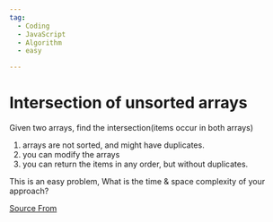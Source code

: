 ```yaml
---
tag:
  - Coding
  - JavaScript
  - Algorithm
  - easy

---
```

  
# Intersection of unsorted arrays

Given two arrays, find the intersection(items occur in both arrays)

1.  arrays are not sorted, and might have duplicates.
2.  you can modify the arrays
3.  you can return the items in any order, but without duplicates.

This is an easy problem, What is the time & space complexity of your approach?


[Source From](https://bigfrontend.dev/problem/array-intersect)

  
